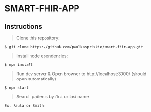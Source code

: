 # SMART-FHIR-APP

## Instructions
> Clone this repository:
```
$ git clone https://github.com/paulkaspriskie/smart-fhir-app.git
```
> Install node ependencies:
```
$ npm install
```
> Run dev server & Open browser to http://localhost:3000/ (should open automatically)
```
$ npm start  
```
> Search patients by first or last name
```
Ex. Paula or Smith

